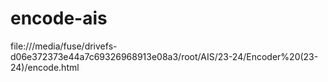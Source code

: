 # encode-ais
file:///media/fuse/drivefs-d06e372373e44a7c69326968913e08a3/root/AIS/23-24/Encoder%20(23-24)/encode.html

